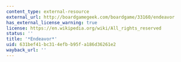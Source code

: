 ```yaml
---
content_type: external-resource
external_url: http://boardgamegeek.com/boardgame/33160/endeavor
has_external_license_warning: true
license: https://en.wikipedia.org/wiki/All_rights_reserved
status: ''
title: '*Endeavor*'
uid: 631bef41-bc31-4efb-b95f-a186d36261e2
wayback_url: ''
---
```

